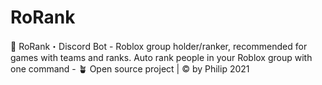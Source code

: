 # RoRank
🤖 RoRank・Discord Bot - Roblox group holder/ranker, recommended for games with teams and ranks. Auto rank people in your Roblox group with one command - 🪴 Open source project | © by Philip 2021
